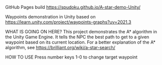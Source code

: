 GitHub Pages build
https://spudoku.github.io/A-star-demo-Unity/

Waypoints demonstration in Unity based on
https://learn.unity.com/project/waypoints-graphs?uv=2021.3

WHAT IS GOING ON HERE?
This project demonstrates the A* algorithm in the Unity Game Engine. It tells the NPC
the best path to get to a given waypoint based on its current location.
For a better explanation of the A* algorithm, see https://brilliant.org/wiki/a-star-search/

HOW TO USE
Press number keys 1-0 to change target waypoint
